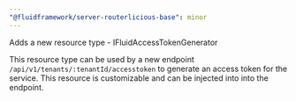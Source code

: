 ```yaml
---
"@fluidframework/server-routerlicious-base": minor
---
```


Adds a new resource type - IFluidAccessTokenGenerator

This resource type can be used by a new endpoint `/api/v1/tenants/:tenantId/accesstoken` to generate an access token for the service. This resource is customizable and can be injected into into the endpoint.
